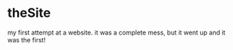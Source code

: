 # theSite
my first attempt at a website. it was a complete mess, but it went up and it was the first!
